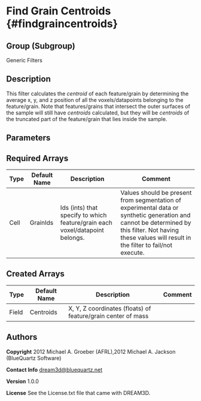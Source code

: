 Find Grain Centroids {#findgraincentroids}
=======

## Group (Subgroup) ##
Generic Filters

## Description ##
This filter calculates the _centroid_ of each feature/grain by determining the average x, y, and z position of all the voxels/datapoints belonging to the feature/grain. 
Note that features/grains that intersect the outer surfaces of the sample will still have _centroids_ calculated, but they will be _centroids_ of the truncated part of the feature/grain that lies inside the sample.


## Parameters ## 

## Required Arrays ##

| Type | Default Name | Description | Comment |
|------|--------------|-------------|---------|
| Cell | GrainIds | Ids (ints) that specify to which feature/grain each voxel/datapoint belongs. | Values should be present from segmentation of experimental data or synthetic generation and cannot be determined by this filter. Not having these values will result in the filter to fail/not execute. |

## Created Arrays ##

| Type | Default Name | Description | Comment |
|------|--------------|-------------|---------|
| Field | Centroids | X, Y, Z coordinates (floats) of feature/grain center of mass |  |

## Authors ##

**Copyright** 2012 Michael A. Groeber (AFRL),2012 Michael A. Jackson (BlueQuartz Software)

**Contact Info** dream3d@bluequartz.net

**Version** 1.0.0

**License**  See the License.txt file that came with DREAM3D.



